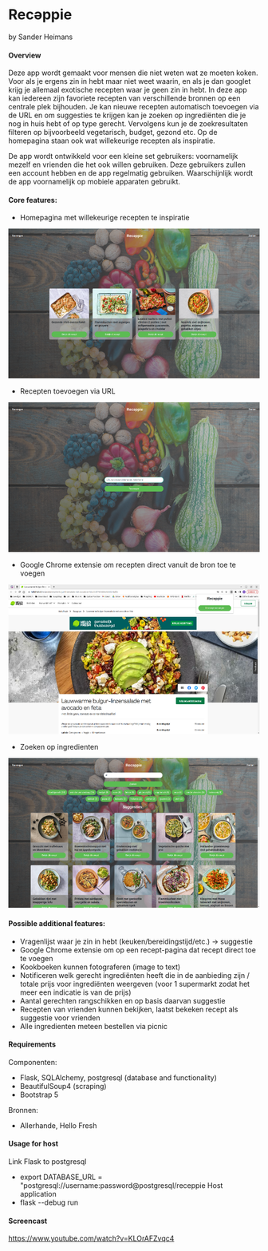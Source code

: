 # Recəppie
by Sander Heimans

#### Overview

Deze app wordt gemaakt voor mensen die niet weten wat ze moeten koken. Voor als je ergens zin in hebt maar niet weet waarin, 
en als je dan googlet krijg je allemaal exotische recepten waar je geen zin in hebt. In deze app kan iedereen zijn favoriete 
recepten van verschillende bronnen op een centrale plek bijhouden. Je kan nieuwe recepten automatisch toevoegen via de URL
en om suggesties te krijgen kan je zoeken op ingrediënten die je nog in huis hebt of op type gerecht. Vervolgens kun je de zoekresultaten filteren op bijvoorbeeld vegetarisch, budget, gezond etc. Op de homepagina staan ook wat willekeurige recepten als inspiratie.

De app wordt ontwikkeld voor een kleine set gebruikers: voornamelijk mezelf en vrienden die het ook willen gebruiken. Deze 
gebruikers zullen een account hebben en de app regelmatig gebruiken. Waarschijnlijk wordt de app voornamelijk op mobiele
apparaten gebruikt.

#### Core features:

- Homepagina met willekeurige recepten te inspiratie
 
<img src="readme/main.png" width="533px" height="300px">

- Recepten toevoegen via URL

<img src="readme/toevoegen.png" width="533px" height="300px">

- Google Chrome extensie om recepten direct vanuit de bron toe te voegen

<img src="readme/extension.png" width="533px" height="300px">

- Zoeken op ingredienten 

<img src="readme/zoekpagina.png" width="533px" height="300px">

#### Possible additional features:

- Vragenlijst waar je zin in hebt (keuken/bereidingstijd/etc.) -> suggestie
- Google Chrome extensie om op een recept-pagina dat recept direct toe te voegen
- Kookboeken kunnen fotograferen (image to text)
- Notificeren welk gerecht ingrediënten heeft die in de aanbieding zijn / totale prijs voor ingrediënten weergeven (voor 1 supermarkt zodat het meer een indicatie is van de prijs)
- Aantal gerechten rangschikken en op basis daarvan suggestie 
- Recepten van vrienden kunnen bekijken, laatst bekeken recept als suggestie voor vrienden
- Alle ingredienten meteen bestellen via picnic

#### Requirements 

Componenten:
- Flask, SQLAlchemy, postgresql (database and functionality)
- BeautifulSoup4 (scraping)
- Bootstrap 5 

Bronnen:
- Allerhande, Hello Fresh

#### Usage for host

Link Flask to postgresql
- export DATABASE_URL = "postgresql://username:password@postgresql/receppie
Host application
- flask --debug run

#### Screencast
https://www.youtube.com/watch?v=KLOrAFZvqc4
